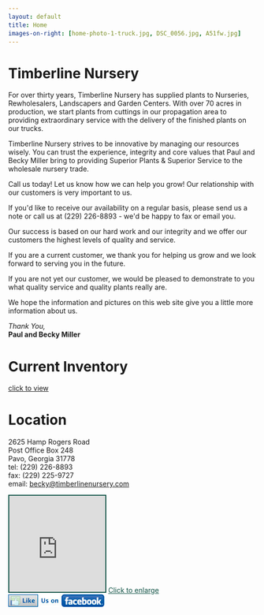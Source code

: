 ```yaml
---
layout: default
title: Home
images-on-right: [home-photo-1-truck.jpg, DSC_0056.jpg, A51fw.jpg]
---
```


# Timberline Nursery

For over thirty years, Timberline Nursery has supplied plants to Nurseries, Rewholesalers, Landscapers and Garden Centers.
With over 70 acres in production, we start plants from cuttings in our propagation area to providing extraordinary service with the delivery of the finished plants on our trucks.

Timberline Nursery strives to be innovative by managing our resources wisely. You can trust the experience, integrity and core values that Paul and Becky Miller bring to providing Superior Plants & Superior Service to the wholesale nursery trade.

Call us today! Let us know how we can help you grow! Our relationship with our customers is very important to us.

If you'd like to receive our availability on a regular basis, please send us a note or call us at (229) 226-8893 - we'd be happy to fax or email you.

Our success is based on our hard work and our integrity and we offer our customers the highest levels of quality and service.

If you are a current customer, we thank you for helping us grow and we look forward to serving you in the future.

If you are not yet our customer, we would be pleased to demonstrate to you what quality service and quality plants really are.

We hope the information and pictures on this web site give you a little more information about us.

*Thank You,*  
**Paul and Becky Miller**

# Current Inventory
[click to view](plants)

# Location
2625 Hamp Rogers Road  
Post Office Box 248  
Pavo, Georgia 31778  
tel: (229) 226-8893  
fax: (229) 225-9727  
email: becky@timberlinenursery.com

<iframe width="195" height="195" style="border-width:2px; border-style:solid; border-color:#115346;" scrolling="no" marginheight="0" marginwidth="0" src="https://maps.google.com/maps?f=q&amp;source=s_q&amp;hl=en&amp;geocode=&amp;q=2625+Hamp+Rogers+Road,+Thomasville,+GA&amp;aq=0&amp;oq=2625+Hamp+Rogers+Road&amp;sll=30.959912,-83.737946&amp;sspn=0.022338,0.026393&amp;t=m&amp;ie=UTF8&amp;hq=&amp;hnear=Hamp+Rogers+Rd,+Thomasville,+Georgia+31757&amp;ll=30.937569,-83.83564&amp;spn=0.026797,0.031071&amp;z=13&amp;iwloc=near&amp;output=embed"></iframe>
<a href="https://maps.google.com/maps?f=q&amp;source=embed&amp;hl=en&amp;geocode=&amp;q=2625+Hamp+Rogers+Road,+Thomasville,+GA&amp;aq=0&amp;oq=2625+Hamp+Rogers+Road&amp;sll=30.959912,-83.737946&amp;sspn=0.022338,0.026393&amp;t=m&amp;ie=UTF8&amp;hq=&amp;hnear=Hamp+Rogers+Rd,+Thomasville,+Georgia+31757&amp;ll=30.937569,-83.83564&amp;spn=0.026797,0.031071&amp;z=13&amp;iwloc=near" style="color:#115346;text-align:left">Click to enlarge</a>

<a href="https://www.facebook.com/pages/Timberline-Nursery/221136011249495" target="_new">
<img src="assets/images/button-sidebar-facebook.jpg" width="195" height="26" border="0">
</a>
